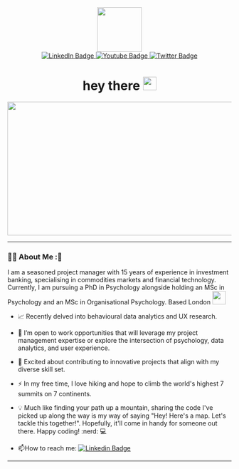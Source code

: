<div id="header" align="center">
  <img src="https://media.giphy.com/media/2wh2kWDMWom5rQUhbf/giphy.gif" width="100"/>
  <div id="badges">
    <a href="https://www.linkedin.com/in/stephanie-towch-4b2549206">
      <img src="https://img.shields.io/badge/LinkedIn-blue?style=for-the-badge&logo=linkedin&logoColor=white" alt="LinkedIn Badge"/>
    </a>
    <a href="your-youtube-URL">
      <img src="https://img.shields.io/badge/YouTube-red?style=for-the-badge&logo=youtube&logoColor=white" alt="Youtube Badge"/>
    </a>
    <a href="your-twitter-URL">
      <img src="https://img.shields.io/badge/Twitter-blue?style=for-the-badge&logo=twitter&logoColor=white" alt="Twitter Badge"/>
    </a>
  </div>
  <img src="https://komarev.com/ghpvc/?username=stephtowch&style=flat-square&color=blue" alt=""/>
  <h1>
    hey there
    <img src="https://media.giphy.com/media/hvRJCLFzcasrR4ia7z/giphy.gif" width="30px"/>
  </h1>
</div>
<div align="center">
  <img src="https://media.giphy.com/media/qKedhnv8GykJZMyMrZ/giphy.gif" width="600" height="300"/>
</div>

---

### :woman_technologist: About Me :👋
I am a seasoned project manager with 15 years of experience in investment banking, specialising in commodities markets and financial technology. Currently, I am pursuing a PhD in Psychology alongside holding an MSc in Psychology and an MSc in Organisational Psychology. Based London <img src="https://media.giphy.com/media/WUlplcMpOCEmTGBtBW/giphy.gif" width="30">

- :chart_with_upwards_trend: Recently delved into behavioural data analytics and UX research.
  
- :telescope: I’m open to work opportunities that will leverage my project management expertise or explore the intersection of psychology, data analytics, and user experience.
  
- :rocket: Excited about contributing to innovative projects that align with my diverse skill set.

- :zap: In my free time, I love hiking and hope to climb the world's highest 7 summits on 7 continents.
  
- :bulb: Much like finding your path up a mountain, sharing the code I've picked up along the way is my way of saying "Hey! Here's a map. Let's tackle this together!". Hopefully, it'll come in handy for someone out there. Happy coding! :nerd: :computer: 

- :mailbox:How to reach me: [![Linkedin Badge](https://img.shields.io/badge/-stephtowch-blue?style=flat&logo=Linkedin&logoColor=white)]((https://www.linkedin.com/in/stephanie-towch-4b2549206)https://www.linkedin.com/in/stephanie-towch-4b2549206) 
---
